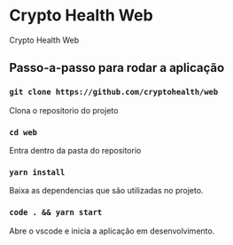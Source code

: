 # Crypto Health Web
Crypto Health Web

## Passo-a-passo para rodar a aplicação

### `git clone https://github.com/cryptohealth/web`
Clona o repositorio do projeto

### `cd web`
Entra dentro da pasta do repositorio

### `yarn install`
Baixa as dependencias que são utilizadas no projeto.

### `code . && yarn start`
Abre o vscode e inicia a aplicação em desenvolvimento.
